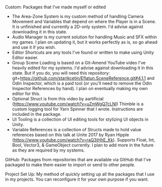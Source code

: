 Custom: Packages that I've made myself or edited
  - The Area-Zone System is my custom method of handling Camera Movement and Variables that depend on where the Player is in a Scene. It is unfinished and currently a 2D-only system. I'd advise against downloading it in this state.
  - Audio Manager is my current solution for handling Music and SFX within my games. I plan on updating it, but it works perfectly as is, so go ahead and use it if you wish.
  - Editor Shortcuts are any tools I've found or written to make using Unity Editor easier.
  - Group Scene Loading is based on a Git-Amend YouTube video I've heavily edited for my systems. I'd advise against downloading it in this state. But if you do, you will need this repository: git+https://github.com/starikcetin/Eflatun.SceneReference.git#4.1.1 and Odin Inspector, which is a paid tool (or you'll need to remove the Odin Inspector References by hand). I plan on eventually making my own editor for this.
  - Optional Struct is from this video by aartificial (https://www.youtube.com/watch?v=uZmWgQ7cLNI)
  Thimble is a custom logging tool for Yarn Spinner that I wrote. Instructions are included in the package.
  - UI Tooling is a collection of UI editing tools for stylizing UI objects in Unity.
  - Variable References is a collection of Structs made to hold value references based on this talk at Unite 2017 by Ryan Hipple (https://www.youtube.com/watch?v=raQ3iHhE_Kk). Supports Float, Int, Bool, Vector3, & GameObject currently. I plan to add more in the future as they are required by my systems.

GitHub: Packages from repositories that are available via GitHub that I've packaged to make them easier to import or send to other people. 

Project Set Up: My method of quickly setting up all the packages that I use in my projects. You can reconfigure it for your own purpose if you want.
